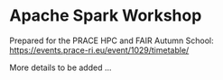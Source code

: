 # Apache Spark Workshop

Prepared for the PRACE HPC and FAIR Autumn School: https://events.prace-ri.eu/event/1029/timetable/

More details to be added ...